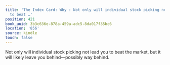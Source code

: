 ```yaml
---
title: 'The Index Card: Why : Not only will individual stock picking not lead you
  to beat …'
position: 421
book_uuid: 3b3c636e-878a-459a-adc5-8da017f35bc6
location: '856'
source: kindle
touch: false
---
```


Not only will individual stock picking not lead you to beat the market, but it will likely leave you behind—possibly way behind.